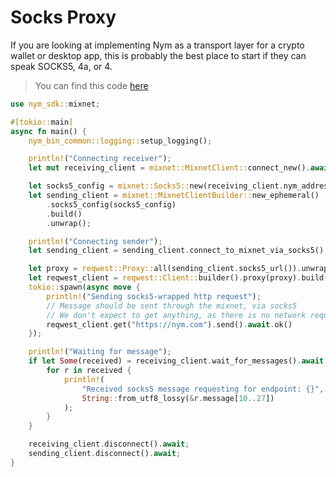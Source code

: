 # Socks Proxy

If you are looking at implementing Nym as a transport layer for a crypto wallet or desktop app, this is probably the best place to start if they can speak SOCKS5, 4a, or 4.

> You can find this code [here](https://github.com/nymtech/nym/blob/master/sdk/rust/nym-sdk/examples/socks5.rs)

```rust
use nym_sdk::mixnet;

#[tokio::main]
async fn main() {
    nym_bin_common::logging::setup_logging();

    println!("Connecting receiver");
    let mut receiving_client = mixnet::MixnetClient::connect_new().await.unwrap();

    let socks5_config = mixnet::Socks5::new(receiving_client.nym_address().to_string());
    let sending_client = mixnet::MixnetClientBuilder::new_ephemeral()
        .socks5_config(socks5_config)
        .build()
        .unwrap();

    println!("Connecting sender");
    let sending_client = sending_client.connect_to_mixnet_via_socks5().await.unwrap();

    let proxy = reqwest::Proxy::all(sending_client.socks5_url()).unwrap();
    let reqwest_client = reqwest::Client::builder().proxy(proxy).build().unwrap();
    tokio::spawn(async move {
        println!("Sending socks5-wrapped http request");
        // Message should be sent through the mixnet, via socks5
        // We don't expect to get anything, as there is no network requester on the other end
        reqwest_client.get("https://nym.com").send().await.ok()
    });

    println!("Waiting for message");
    if let Some(received) = receiving_client.wait_for_messages().await {
        for r in received {
            println!(
                "Received socks5 message requesting for endpoint: {}",
                String::from_utf8_lossy(&r.message[10..27])
            );
        }
    }

    receiving_client.disconnect().await;
    sending_client.disconnect().await;
}
```
